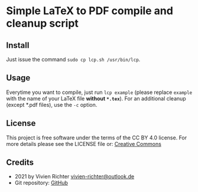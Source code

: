 # Simple LaTeX to PDF compile and cleanup script

## Install
Just issue the command `sudo cp lcp.sh /usr/bin/lcp`.

## Usage
Everytime you want to compile, just run `lcp example` (please replace `example` with the name of your LaTeX file **without `*.tex`**).
For an additional cleanup (except *.pdf files), use the `-c` option.

## License
This project is free software under the terms of the CC BY 4.0 license.
For more details please see the LICENSE file or: [Creative Commons](http://creativecommons.org/licenses/by/4.0)

## Credits
 * 2021 by Vivien Richter <vivien-richter@outlook.de>
 * Git repository: [GitHub](https://github.com/vivi90/latex-compile-pdf.git)
